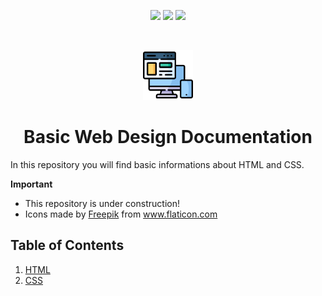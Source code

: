 <!-- PROJECT SHIELDS -->
<p align="center">
    <a href="https://github.com/patricia-ternes/Basic_WebDesign/graphs/contributors" alt="Contributors">
        <img src="https://img.shields.io/github/contributors/patricia-ternes/Basic_WebDesign?color=%2366FFC3&logo=GitHub&logoColor=%2366FFC3&style=for-the-badge" /></a>
     <a href="https://github.com/patricia-ternes/Basic_WebDesign/blob/main/LICENSE" alt="License">
        <img src="https://img.shields.io/github/license/patricia-ternes/Basic_WebDesign?color=FFB3BC&style=for-the-badge" /></a>
    <a href="https://linkedin.com/in/patricia-ternes/"  alt="LinkedIn">
        <img src="https://img.shields.io/badge/-LinkedIn-black.svg?style=for-the-badge&logo=linkedin&colorB=555&logoColor=99F4FB" /></a>
</p>

<!-- PROJECT LOGO -->
<br />
<p align="center">
    <a href="#important">
        <img src="inputs/icons/001-ui-design.png" alt="Logo" height="80" id="logo">
    </a>
    <h1 align="center"> Basic Web Design Documentation </h1>
</p>

In this repository you will find basic informations about HTML and CSS.

<a id="important"></a>
**Important**

* This repository is under construction!
* <div>Icons made by <a href="https://www.freepik.com" title="Freepik">Freepik</a> from <a href="https://www.flaticon.com/" title="Flaticon">www.flaticon.com</a></div>

## Table of Contents
1. [HTML](01-HTML/)
1. [CSS](02-CSS/)



